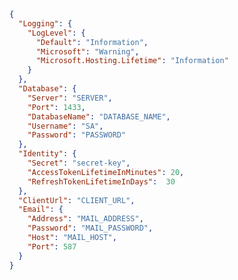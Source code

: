 ﻿```json
{
  "Logging": {
    "LogLevel": {
      "Default": "Information",
      "Microsoft": "Warning",
      "Microsoft.Hosting.Lifetime": "Information"
    }
  },
  "Database": {
    "Server": "SERVER",
    "Port": 1433,
    "DatabaseName": "DATABASE_NAME",
    "Username": "SA",
    "Password": "PASSWORD"
  },
  "Identity": {
    "Secret": "secret-key",
    "AccessTokenLifetimeInMinutes": 20,
    "RefreshTokenLifetimeInDays":  30
  },
  "ClientUrl": "CLIENT_URL",
  "Email": {
    "Address": "MAIL_ADDRESS",
    "Password": "MAIL_PASSWORD",
    "Host": "MAIL_HOST",
    "Port": 587
  }
}
```